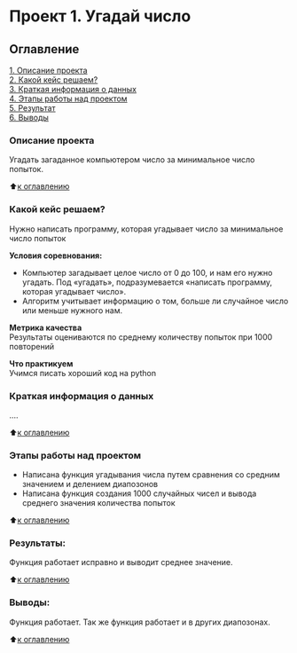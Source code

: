 # Проект 1. Угадай число

## Оглавление
[1. Описание проекта](https://github.com/maxxd93/sf_homework_game/tree/main/Project_1/README.md#Описание-проекта)  
[2. Какой кейс решаем?](https://github.com/maxxd93/sf_homework_game/tree/main/Project_1/README.md#Какой-кейс-решаем)  
[3. Краткая информация о данных](https://github.com/maxxd93/sf_homework_game/tree/main/Project_1/README.md#Краткая-информация-о-данных)  
[4. Этапы работы над проектом](https://github.com/maxxd93/sf_homework_game/tree/main/Project_1/README.md#Этапы-работы-над-проектом)  
[5. Результат](https://github.com/maxxd93/sf_homework_game/tree/main/Project_1/README.md#Результат)    
[6. Выводы](https://github.com/maxxd93/sf_homework_game/tree/main/Project_1/README.md#Выводы) 

### Описание проекта    
Угадать загаданное компьютером число за минимальное число попыток.

:arrow_up:[к оглавлению](https://github.com/maxxd93/sf_homework_game/tree/main/Project_1/README.md#Оглавление)


### Какой кейс решаем?    
Нужно написать программу, которая угадывает число за минимальное число попыток

**Условия соревнования:**  
- Компьютер загадывает целое число от 0 до 100, и нам его нужно угадать. Под «угадать», подразумевается «написать программу, которая угадывает число».
- Алгоритм учитывает информацию о том, больше ли случайное число или меньше нужного нам.

**Метрика качества**     
Результаты оцениваются по среднему количеству попыток при 1000 повторений

**Что практикуем**     
Учимся писать хороший код на python


### Краткая информация о данных
....
  
:arrow_up:[к оглавлению](https://github.com/maxxd93/sf_homework_game/tree/main/Project_1/README.md#Оглавление)


### Этапы работы над проектом  
- Написана функция угадывания числа путем сравнения со средним значением и делением диапозонов
- Написана функция создания 1000 случайных чисел и вывода среднего значения количества попыток

:arrow_up:[к оглавлению](https://github.com/maxxd93/sf_homework_game/tree/main/Project_1/README.md#Оглавление)


### Результаты:  
Функция работает исправно и выводит среднее значение.

:arrow_up:[к оглавлению](https://github.com/maxxd93/sf_homework_game/tree/main/Project_1/README.md#Оглавление)


### Выводы:  
Функция работает. Так же функция работает и в других диапозонах.

:arrow_up:[к оглавлению](https://github.com/maxxd93/sf_homework_game/tree/main/Project_1/README.md#Оглавление)